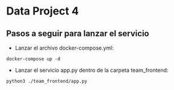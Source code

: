 # Data Project 4

## Pasos a seguir para lanzar el servicio

- Lanzar el archivo docker-compose.yml:

```
docker-compose up -d
```

- Lanzar el servicio app.py dentro de la carpeta team_frontend:

```
python3 ./team_frontend/app.py
```
